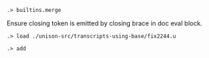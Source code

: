 ```ucm:hide
.> builtins.merge
```

Ensure closing token is emitted by closing brace in doc eval block.

```ucm
.> load ./unison-src/transcripts-using-base/fix2244.u
```

```ucm:hide
.> add
```
